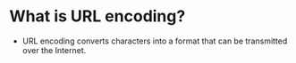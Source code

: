 # What is URL encoding?

- URL encoding converts characters into a format that can be transmitted over the Internet.
